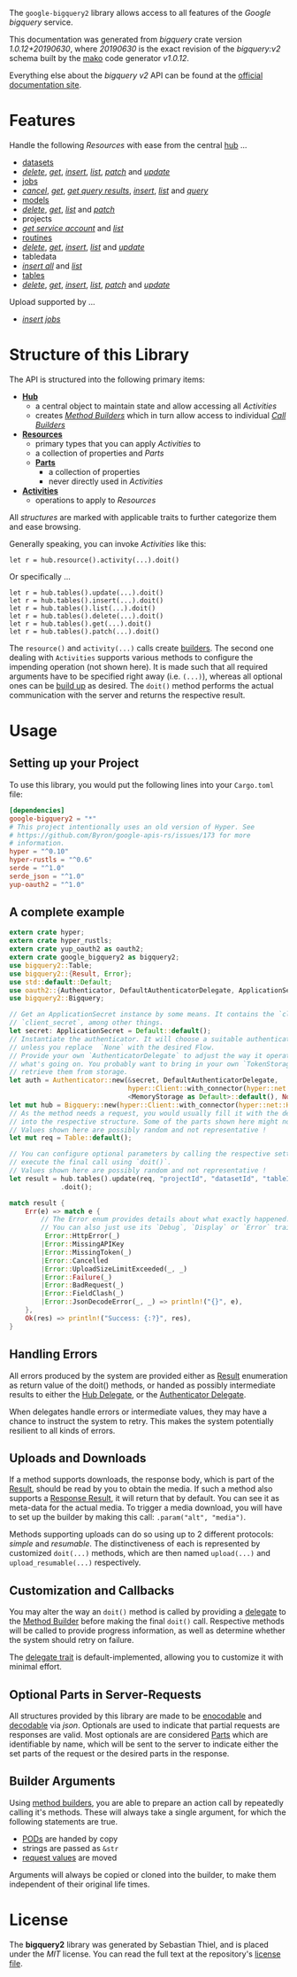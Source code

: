 <!---
DO NOT EDIT !
This file was generated automatically from 'src/mako/api/README.md.mako'
DO NOT EDIT !
-->
The `google-bigquery2` library allows access to all features of the *Google bigquery* service.

This documentation was generated from *bigquery* crate version *1.0.12+20190630*, where *20190630* is the exact revision of the *bigquery:v2* schema built by the [mako](http://www.makotemplates.org/) code generator *v1.0.12*.

Everything else about the *bigquery* *v2* API can be found at the
[official documentation site](https://cloud.google.com/bigquery/).
# Features

Handle the following *Resources* with ease from the central [hub](https://docs.rs/google-bigquery2/1.0.12+20190630/google_bigquery2/struct.Bigquery.html) ... 

* [datasets](https://docs.rs/google-bigquery2/1.0.12+20190630/google_bigquery2/struct.Dataset.html)
 * [*delete*](https://docs.rs/google-bigquery2/1.0.12+20190630/google_bigquery2/struct.DatasetDeleteCall.html), [*get*](https://docs.rs/google-bigquery2/1.0.12+20190630/google_bigquery2/struct.DatasetGetCall.html), [*insert*](https://docs.rs/google-bigquery2/1.0.12+20190630/google_bigquery2/struct.DatasetInsertCall.html), [*list*](https://docs.rs/google-bigquery2/1.0.12+20190630/google_bigquery2/struct.DatasetListCall.html), [*patch*](https://docs.rs/google-bigquery2/1.0.12+20190630/google_bigquery2/struct.DatasetPatchCall.html) and [*update*](https://docs.rs/google-bigquery2/1.0.12+20190630/google_bigquery2/struct.DatasetUpdateCall.html)
* [jobs](https://docs.rs/google-bigquery2/1.0.12+20190630/google_bigquery2/struct.Job.html)
 * [*cancel*](https://docs.rs/google-bigquery2/1.0.12+20190630/google_bigquery2/struct.JobCancelCall.html), [*get*](https://docs.rs/google-bigquery2/1.0.12+20190630/google_bigquery2/struct.JobGetCall.html), [*get query results*](https://docs.rs/google-bigquery2/1.0.12+20190630/google_bigquery2/struct.JobGetQueryResultCall.html), [*insert*](https://docs.rs/google-bigquery2/1.0.12+20190630/google_bigquery2/struct.JobInsertCall.html), [*list*](https://docs.rs/google-bigquery2/1.0.12+20190630/google_bigquery2/struct.JobListCall.html) and [*query*](https://docs.rs/google-bigquery2/1.0.12+20190630/google_bigquery2/struct.JobQueryCall.html)
* [models](https://docs.rs/google-bigquery2/1.0.12+20190630/google_bigquery2/struct.Model.html)
 * [*delete*](https://docs.rs/google-bigquery2/1.0.12+20190630/google_bigquery2/struct.ModelDeleteCall.html), [*get*](https://docs.rs/google-bigquery2/1.0.12+20190630/google_bigquery2/struct.ModelGetCall.html), [*list*](https://docs.rs/google-bigquery2/1.0.12+20190630/google_bigquery2/struct.ModelListCall.html) and [*patch*](https://docs.rs/google-bigquery2/1.0.12+20190630/google_bigquery2/struct.ModelPatchCall.html)
* projects
 * [*get service account*](https://docs.rs/google-bigquery2/1.0.12+20190630/google_bigquery2/struct.ProjectGetServiceAccountCall.html) and [*list*](https://docs.rs/google-bigquery2/1.0.12+20190630/google_bigquery2/struct.ProjectListCall.html)
* [routines](https://docs.rs/google-bigquery2/1.0.12+20190630/google_bigquery2/struct.Routine.html)
 * [*delete*](https://docs.rs/google-bigquery2/1.0.12+20190630/google_bigquery2/struct.RoutineDeleteCall.html), [*get*](https://docs.rs/google-bigquery2/1.0.12+20190630/google_bigquery2/struct.RoutineGetCall.html), [*insert*](https://docs.rs/google-bigquery2/1.0.12+20190630/google_bigquery2/struct.RoutineInsertCall.html), [*list*](https://docs.rs/google-bigquery2/1.0.12+20190630/google_bigquery2/struct.RoutineListCall.html) and [*update*](https://docs.rs/google-bigquery2/1.0.12+20190630/google_bigquery2/struct.RoutineUpdateCall.html)
* tabledata
 * [*insert all*](https://docs.rs/google-bigquery2/1.0.12+20190630/google_bigquery2/struct.TabledataInsertAllCall.html) and [*list*](https://docs.rs/google-bigquery2/1.0.12+20190630/google_bigquery2/struct.TabledataListCall.html)
* [tables](https://docs.rs/google-bigquery2/1.0.12+20190630/google_bigquery2/struct.Table.html)
 * [*delete*](https://docs.rs/google-bigquery2/1.0.12+20190630/google_bigquery2/struct.TableDeleteCall.html), [*get*](https://docs.rs/google-bigquery2/1.0.12+20190630/google_bigquery2/struct.TableGetCall.html), [*insert*](https://docs.rs/google-bigquery2/1.0.12+20190630/google_bigquery2/struct.TableInsertCall.html), [*list*](https://docs.rs/google-bigquery2/1.0.12+20190630/google_bigquery2/struct.TableListCall.html), [*patch*](https://docs.rs/google-bigquery2/1.0.12+20190630/google_bigquery2/struct.TablePatchCall.html) and [*update*](https://docs.rs/google-bigquery2/1.0.12+20190630/google_bigquery2/struct.TableUpdateCall.html)


Upload supported by ...

* [*insert jobs*](https://docs.rs/google-bigquery2/1.0.12+20190630/google_bigquery2/struct.JobInsertCall.html)



# Structure of this Library

The API is structured into the following primary items:

* **[Hub](https://docs.rs/google-bigquery2/1.0.12+20190630/google_bigquery2/struct.Bigquery.html)**
    * a central object to maintain state and allow accessing all *Activities*
    * creates [*Method Builders*](https://docs.rs/google-bigquery2/1.0.12+20190630/google_bigquery2/trait.MethodsBuilder.html) which in turn
      allow access to individual [*Call Builders*](https://docs.rs/google-bigquery2/1.0.12+20190630/google_bigquery2/trait.CallBuilder.html)
* **[Resources](https://docs.rs/google-bigquery2/1.0.12+20190630/google_bigquery2/trait.Resource.html)**
    * primary types that you can apply *Activities* to
    * a collection of properties and *Parts*
    * **[Parts](https://docs.rs/google-bigquery2/1.0.12+20190630/google_bigquery2/trait.Part.html)**
        * a collection of properties
        * never directly used in *Activities*
* **[Activities](https://docs.rs/google-bigquery2/1.0.12+20190630/google_bigquery2/trait.CallBuilder.html)**
    * operations to apply to *Resources*

All *structures* are marked with applicable traits to further categorize them and ease browsing.

Generally speaking, you can invoke *Activities* like this:

```Rust,ignore
let r = hub.resource().activity(...).doit()
```

Or specifically ...

```ignore
let r = hub.tables().update(...).doit()
let r = hub.tables().insert(...).doit()
let r = hub.tables().list(...).doit()
let r = hub.tables().delete(...).doit()
let r = hub.tables().get(...).doit()
let r = hub.tables().patch(...).doit()
```

The `resource()` and `activity(...)` calls create [builders][builder-pattern]. The second one dealing with `Activities` 
supports various methods to configure the impending operation (not shown here). It is made such that all required arguments have to be 
specified right away (i.e. `(...)`), whereas all optional ones can be [build up][builder-pattern] as desired.
The `doit()` method performs the actual communication with the server and returns the respective result.

# Usage

## Setting up your Project

To use this library, you would put the following lines into your `Cargo.toml` file:

```toml
[dependencies]
google-bigquery2 = "*"
# This project intentionally uses an old version of Hyper. See
# https://github.com/Byron/google-apis-rs/issues/173 for more
# information.
hyper = "^0.10"
hyper-rustls = "^0.6"
serde = "^1.0"
serde_json = "^1.0"
yup-oauth2 = "^1.0"
```

## A complete example

```Rust
extern crate hyper;
extern crate hyper_rustls;
extern crate yup_oauth2 as oauth2;
extern crate google_bigquery2 as bigquery2;
use bigquery2::Table;
use bigquery2::{Result, Error};
use std::default::Default;
use oauth2::{Authenticator, DefaultAuthenticatorDelegate, ApplicationSecret, MemoryStorage};
use bigquery2::Bigquery;

// Get an ApplicationSecret instance by some means. It contains the `client_id` and 
// `client_secret`, among other things.
let secret: ApplicationSecret = Default::default();
// Instantiate the authenticator. It will choose a suitable authentication flow for you, 
// unless you replace  `None` with the desired Flow.
// Provide your own `AuthenticatorDelegate` to adjust the way it operates and get feedback about 
// what's going on. You probably want to bring in your own `TokenStorage` to persist tokens and
// retrieve them from storage.
let auth = Authenticator::new(&secret, DefaultAuthenticatorDelegate,
                              hyper::Client::with_connector(hyper::net::HttpsConnector::new(hyper_rustls::TlsClient::new())),
                              <MemoryStorage as Default>::default(), None);
let mut hub = Bigquery::new(hyper::Client::with_connector(hyper::net::HttpsConnector::new(hyper_rustls::TlsClient::new())), auth);
// As the method needs a request, you would usually fill it with the desired information
// into the respective structure. Some of the parts shown here might not be applicable !
// Values shown here are possibly random and not representative !
let mut req = Table::default();

// You can configure optional parameters by calling the respective setters at will, and
// execute the final call using `doit()`.
// Values shown here are possibly random and not representative !
let result = hub.tables().update(req, "projectId", "datasetId", "tableId")
             .doit();

match result {
    Err(e) => match e {
        // The Error enum provides details about what exactly happened.
        // You can also just use its `Debug`, `Display` or `Error` traits
         Error::HttpError(_)
        |Error::MissingAPIKey
        |Error::MissingToken(_)
        |Error::Cancelled
        |Error::UploadSizeLimitExceeded(_, _)
        |Error::Failure(_)
        |Error::BadRequest(_)
        |Error::FieldClash(_)
        |Error::JsonDecodeError(_, _) => println!("{}", e),
    },
    Ok(res) => println!("Success: {:?}", res),
}

```
## Handling Errors

All errors produced by the system are provided either as [Result](https://docs.rs/google-bigquery2/1.0.12+20190630/google_bigquery2/enum.Result.html) enumeration as return value of 
the doit() methods, or handed as possibly intermediate results to either the 
[Hub Delegate](https://docs.rs/google-bigquery2/1.0.12+20190630/google_bigquery2/trait.Delegate.html), or the [Authenticator Delegate](https://docs.rs/yup-oauth2/*/yup_oauth2/trait.AuthenticatorDelegate.html).

When delegates handle errors or intermediate values, they may have a chance to instruct the system to retry. This 
makes the system potentially resilient to all kinds of errors.

## Uploads and Downloads
If a method supports downloads, the response body, which is part of the [Result](https://docs.rs/google-bigquery2/1.0.12+20190630/google_bigquery2/enum.Result.html), should be
read by you to obtain the media.
If such a method also supports a [Response Result](https://docs.rs/google-bigquery2/1.0.12+20190630/google_bigquery2/trait.ResponseResult.html), it will return that by default.
You can see it as meta-data for the actual media. To trigger a media download, you will have to set up the builder by making
this call: `.param("alt", "media")`.

Methods supporting uploads can do so using up to 2 different protocols: 
*simple* and *resumable*. The distinctiveness of each is represented by customized 
`doit(...)` methods, which are then named `upload(...)` and `upload_resumable(...)` respectively.

## Customization and Callbacks

You may alter the way an `doit()` method is called by providing a [delegate](https://docs.rs/google-bigquery2/1.0.12+20190630/google_bigquery2/trait.Delegate.html) to the 
[Method Builder](https://docs.rs/google-bigquery2/1.0.12+20190630/google_bigquery2/trait.CallBuilder.html) before making the final `doit()` call. 
Respective methods will be called to provide progress information, as well as determine whether the system should 
retry on failure.

The [delegate trait](https://docs.rs/google-bigquery2/1.0.12+20190630/google_bigquery2/trait.Delegate.html) is default-implemented, allowing you to customize it with minimal effort.

## Optional Parts in Server-Requests

All structures provided by this library are made to be [enocodable](https://docs.rs/google-bigquery2/1.0.12+20190630/google_bigquery2/trait.RequestValue.html) and 
[decodable](https://docs.rs/google-bigquery2/1.0.12+20190630/google_bigquery2/trait.ResponseResult.html) via *json*. Optionals are used to indicate that partial requests are responses 
are valid.
Most optionals are are considered [Parts](https://docs.rs/google-bigquery2/1.0.12+20190630/google_bigquery2/trait.Part.html) which are identifiable by name, which will be sent to 
the server to indicate either the set parts of the request or the desired parts in the response.

## Builder Arguments

Using [method builders](https://docs.rs/google-bigquery2/1.0.12+20190630/google_bigquery2/trait.CallBuilder.html), you are able to prepare an action call by repeatedly calling it's methods.
These will always take a single argument, for which the following statements are true.

* [PODs][wiki-pod] are handed by copy
* strings are passed as `&str`
* [request values](https://docs.rs/google-bigquery2/1.0.12+20190630/google_bigquery2/trait.RequestValue.html) are moved

Arguments will always be copied or cloned into the builder, to make them independent of their original life times.

[wiki-pod]: http://en.wikipedia.org/wiki/Plain_old_data_structure
[builder-pattern]: http://en.wikipedia.org/wiki/Builder_pattern
[google-go-api]: https://github.com/google/google-api-go-client

# License
The **bigquery2** library was generated by Sebastian Thiel, and is placed 
under the *MIT* license.
You can read the full text at the repository's [license file][repo-license].

[repo-license]: https://github.com/Byron/google-apis-rsblob/master/LICENSE.md
